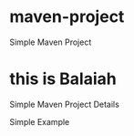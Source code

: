 # maven-project

Simple Maven Project

# this is Balaiah
Simple Maven Project Details

Simple Example
